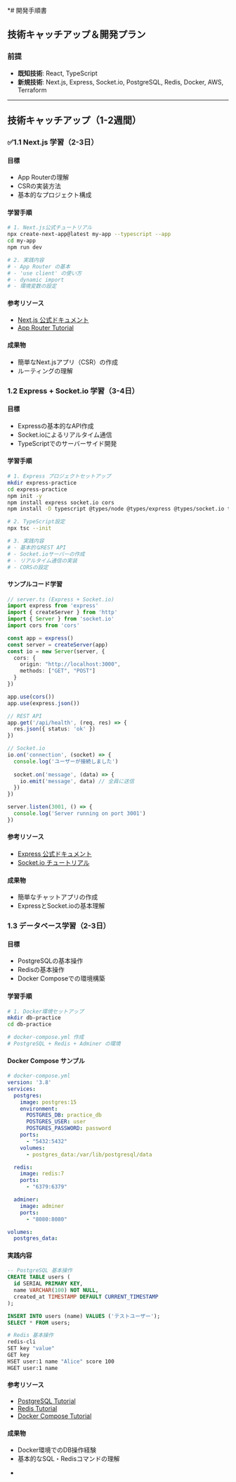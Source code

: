*# 開発手順書
## 技術キャッチアップ＆開発プラン

### 前提
- **既知技術**: React, TypeScript
- **新規技術**: Next.js, Express, Socket.io, PostgreSQL, Redis, Docker, AWS, Terraform

---

## 技術キャッチアップ（1-2週間）

### ✅1.1 Next.js 学習（2-3日）
#### 目標
- App Routerの理解
- CSRの実装方法
- 基本的なプロジェクト構成

#### 学習手順
```bash
# 1. Next.js公式チュートリアル
npx create-next-app@latest my-app --typescript --app
cd my-app
npm run dev

# 2. 実践内容
# - App Router の基本
# - 'use client' の使い方
# - dynamic import
# - 環境変数の設定
```

#### 参考リソース
- [Next.js 公式ドキュメント](https://nextjs.org/docs)
- [App Router Tutorial](https://nextjs.org/learn)

#### 成果物
- 簡単なNext.jsアプリ（CSR）の作成
- ルーティングの理解

### 1.2 Express + Socket.io 学習（3-4日）
#### 目標
- Expressの基本的なAPI作成
- Socket.ioによるリアルタイム通信
- TypeScriptでのサーバーサイド開発

#### 学習手順
```bash
# 1. Express プロジェクトセットアップ
mkdir express-practice
cd express-practice
npm init -y
npm install express socket.io cors
npm install -D typescript @types/node @types/express @types/socket.io ts-node nodemon

# 2. TypeScript設定
npx tsc --init

# 3. 実践内容
# - 基本的なREST API
# - Socket.ioサーバーの作成
# - リアルタイム通信の実装
# - CORSの設定
```

#### サンプルコード学習
```typescript
// server.ts (Express + Socket.io)
import express from 'express'
import { createServer } from 'http'
import { Server } from 'socket.io'
import cors from 'cors'

const app = express()
const server = createServer(app)
const io = new Server(server, {
  cors: {
    origin: "http://localhost:3000",
    methods: ["GET", "POST"]
  }
})

app.use(cors())
app.use(express.json())

// REST API
app.get('/api/health', (req, res) => {
  res.json({ status: 'ok' })
})

// Socket.io
io.on('connection', (socket) => {
  console.log('ユーザーが接続しました')
  
  socket.on('message', (data) => {
    io.emit('message', data) // 全員に送信
  })
})

server.listen(3001, () => {
  console.log('Server running on port 3001')
})
```

#### 参考リソース
- [Express 公式ドキュメント](https://expressjs.com/)
- [Socket.io チュートリアル](https://socket.io/get-started/chat)

#### 成果物
- 簡単なチャットアプリの作成
- ExpressとSocket.ioの基本理解

### 1.3 データベース学習（2-3日）
#### 目標
- PostgreSQLの基本操作
- Redisの基本操作
- Docker Composeでの環境構築

#### 学習手順
```bash
# 1. Docker環境セットアップ
mkdir db-practice
cd db-practice

# docker-compose.yml 作成
# PostgreSQL + Redis + Adminer の環境
```

#### Docker Compose サンプル
```yaml
# docker-compose.yml
version: '3.8'
services:
  postgres:
    image: postgres:15
    environment:
      POSTGRES_DB: practice_db
      POSTGRES_USER: user
      POSTGRES_PASSWORD: password
    ports:
      - "5432:5432"
    volumes:
      - postgres_data:/var/lib/postgresql/data

  redis:
    image: redis:7
    ports:
      - "6379:6379"

  adminer:
    image: adminer
    ports:
      - "8080:8080"

volumes:
  postgres_data:
```

#### 実践内容
```sql
-- PostgreSQL 基本操作
CREATE TABLE users (
  id SERIAL PRIMARY KEY,
  name VARCHAR(100) NOT NULL,
  created_at TIMESTAMP DEFAULT CURRENT_TIMESTAMP
);

INSERT INTO users (name) VALUES ('テストユーザー');
SELECT * FROM users;
```

```bash
# Redis 基本操作
redis-cli
SET key "value"
GET key
HSET user:1 name "Alice" score 100
HGET user:1 name
```

#### 参考リソース
- [PostgreSQL Tutorial](https://www.postgresqltutorial.com/)
- [Redis Tutorial](https://redis.io/docs/tutorial/)
- [Docker Compose Tutorial](https://docs.docker.com/compose/gettingstarted/)

#### 成果物
- Docker環境でのDB操作経験
- 基本的なSQL・Redisコマンドの理解
*